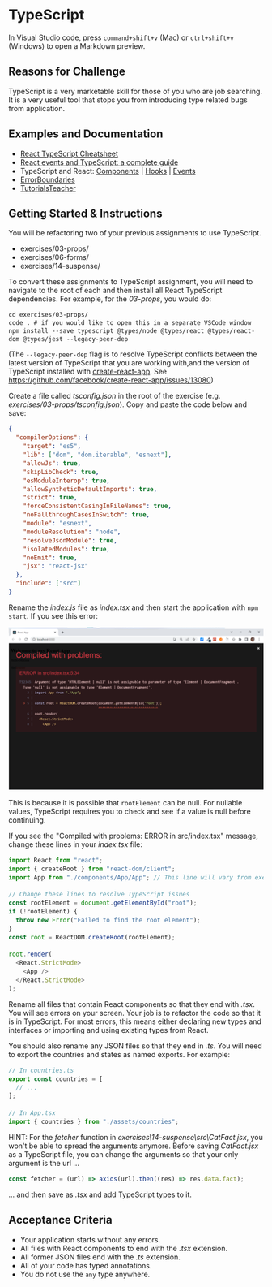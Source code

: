 # TypeScript

In Visual Studio code, press `command+shift+v` (Mac) or `ctrl+shift+v` (Windows) to open a Markdown preview.

## Reasons for Challenge

TypeScript is a very marketable skill for those of you who are job searching. It is a very useful tool that stops you from introducing type related bugs from application.

## Examples and Documentation

- [React TypeScript Cheatsheet](https://react-typescript-cheatsheet.netlify.app/docs/basic/getting-started/basic_type_example)
- [React events and TypeScript: a complete guide](https://devtrium.com/posts/react-typescript-events)
- TypeScript and React: [Components](https://fettblog.eu/typescript-react/components/) | [Hooks](https://fettblog.eu/typescript-react/hooks/) | [Events](https://fettblog.eu/typescript-react/events/)
- [ErrorBoundaries](https://react-typescript-cheatsheet.netlify.app/docs/basic/getting-started/error_boundaries)
- [TutorialsTeacher](https://www.tutorialsteacher.com/typescript)

## Getting Started & Instructions

You will be refactoring two of your previous assignments to use TypeScript.

- exercises/03-props/
- exercises/06-forms/
- exercises/14-suspense/

To convert these assignments to TypeScript assignment, you will need to navigate to the root of each and then install all React TypeScript dependencies. For example, for the _03-props_, you would do:

```
cd exercises/03-props/
code . # if you would like to open this in a separate VSCode window
npm install --save typescript @types/node @types/react @types/react-dom @types/jest --legacy-peer-dep
```

(The `--legacy-peer-dep` flag is to resolve TypeScript conflicts between the latest version of TypeScript that you are working with,and the version of TypeScript installed with [create-react-app](https://create-react-app.dev/). See https://github.com/facebook/create-react-app/issues/13080)

Create a file called _tsconfig.json_ in the root of the exercise (e.g. _exercises/03-props/tsconfig.json_). Copy and paste the code below and save:

```json
{
  "compilerOptions": {
    "target": "es5",
    "lib": ["dom", "dom.iterable", "esnext"],
    "allowJs": true,
    "skipLibCheck": true,
    "esModuleInterop": true,
    "allowSyntheticDefaultImports": true,
    "strict": true,
    "forceConsistentCasingInFileNames": true,
    "noFallthroughCasesInSwitch": true,
    "module": "esnext",
    "moduleResolution": "node",
    "resolveJsonModule": true,
    "isolatedModules": true,
    "noEmit": true,
    "jsx": "react-jsx"
  },
  "include": ["src"]
}
```

Rename the _index.js_ file as _index.tsx_ and then start the application with `npm start`. If you see this error:

![Complied with problems: ERROR in src/index.tsx. TS2345: Argument of type 'HTMLElement | null' is not assignable to parameter of type 'Element | DocumentFragment'. Type 'null' is not assignable to type 'Element | DocumentFragment'.](typescript-index-error.png)

This is because it is possible that `rootElement` can be null. For nullable values, TypeScript requires you to check and see if a value is null before continuing.

If you see the "Compiled with problems: ERROR in src/index.tsx" message, change these lines in your _index.tsx_ file:

```ts
import React from "react";
import { createRoot } from "react-dom/client";
import App from "./components/App/App"; // This line will vary from exercise to exercise

// Change these lines to resolve TypeScript issues
const rootElement = document.getElementById("root");
if (!rootElement) {
  throw new Error("Failed to find the root element");
}
const root = ReactDOM.createRoot(rootElement);

root.render(
  <React.StrictMode>
    <App />
  </React.StrictMode>
);
```

Rename all files that contain React components so that they end with _.tsx_. You will see errors on your screen. Your job is to refactor the code so that it is in TypeScript. For most errors, this means either declaring new types and interfaces or importing and using existing types from React.

You should also rename any JSON files so that they end in _.ts_. You will need to export the countries and states as named exports. For example:

```ts
// In countries.ts
export const countries = [
  // ...
];

// In App.tsx
import { countries } from "./assets/countries";
```

HINT: For the _fetcher_ function in _exercises\14-suspense\src\CatFact.jsx_, you won't be able to spread the arguments anymore. Before saving _CatFact.jsx_ as a TypeScript file, you can change the arguments so that your only argument is the url ...

```js
const fetcher = (url) => axios(url).then((res) => res.data.fact);
```

... and then save as _.tsx_ and add TypeScript types to it.

## Acceptance Criteria

- Your application starts without any errors.
- All files with React components to end with the _.tsx_ extension.
- All former JSON files end with the _.ts_ extension.
- All of your code has typed annotations.
- You do not use the `any` type anywhere.
